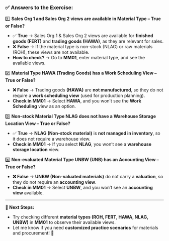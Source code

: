 ### ✅ **Answers to the Exercise:**  

1️⃣ **Sales Org 1 and Sales Org 2 views are available in Material Type – True or False?**  
   - ✅ **True** → Sales Org 1 & Sales Org 2 views are available for **finished goods (FERT)** and **trading goods (HAWA)**, as they are relevant for sales.  
   - ❌ **False** → If the material type is non-stock (NLAG) or raw materials (ROH), these views are not available.  
   - **How to check?** → Go to **MM01**, enter material type, and see the available views.  

2️⃣ **Material Type HAWA (Trading Goods) has a Work Scheduling View – True or False?**  
   - **❌ False** → Trading goods **(HAWA)** are **not manufactured**, so they do not require a **work scheduling view** (used for production planning).  
   - **Check in MM01** → Select **HAWA**, and you won’t see the **Work Scheduling** view as an option.  

3️⃣ **Non-stock Material Type NLAG does not have a Warehouse Storage Location View – True or False?**  
   - ✅ **True** → **NLAG (Non-stock material)** is **not managed in inventory**, so it does not require a warehouse view.  
   - **Check in MM01** → If you select **NLAG**, you won’t see a **warehouse storage location** view.  

4️⃣ **Non-evaluated Material Type UNBW (UNB) has an Accounting View – True or False?**  
   - **❌ False** → **UNBW (Non-valuated materials)** do not carry a **valuation**, so they do not require an **accounting view**.  
   - **Check in MM01** → Select **UNBW**, and you won’t see an **accounting view** available.  

---

**📌 Next Steps:**  
- Try checking different **material types (ROH, FERT, HAWA, NLAG, UNBW)** in **MM01** to observe their available views.  
- Let me know if you need **customized practice scenarios** for materials and procurement! 🚀